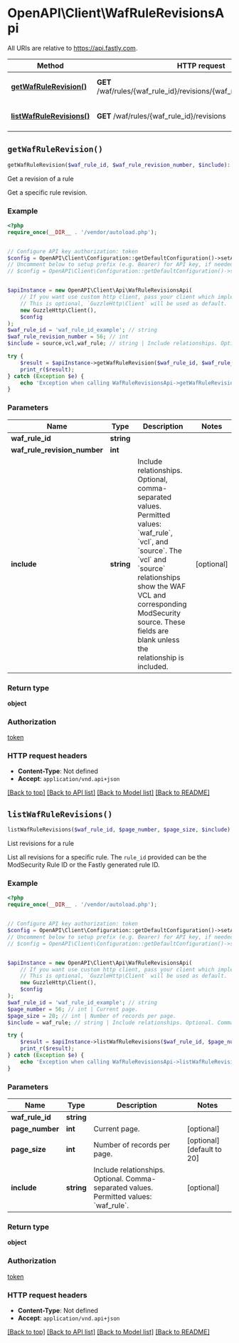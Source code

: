 # OpenAPI\Client\WafRuleRevisionsApi

All URIs are relative to https://api.fastly.com.

Method | HTTP request | Description
------------- | ------------- | -------------
[**getWafRuleRevision()**](WafRuleRevisionsApi.md#getWafRuleRevision) | **GET** /waf/rules/{waf_rule_id}/revisions/{waf_rule_revision_number} | Get a revision of a rule
[**listWafRuleRevisions()**](WafRuleRevisionsApi.md#listWafRuleRevisions) | **GET** /waf/rules/{waf_rule_id}/revisions | List revisions for a rule


## `getWafRuleRevision()`

```php
getWafRuleRevision($waf_rule_id, $waf_rule_revision_number, $include): object
```

Get a revision of a rule

Get a specific rule revision.

### Example

```php
<?php
require_once(__DIR__ . '/vendor/autoload.php');


// Configure API key authorization: token
$config = OpenAPI\Client\Configuration::getDefaultConfiguration()->setApiKey('Fastly-Key', 'YOUR_API_KEY');
// Uncomment below to setup prefix (e.g. Bearer) for API key, if needed
// $config = OpenAPI\Client\Configuration::getDefaultConfiguration()->setApiKeyPrefix('Fastly-Key', 'Bearer');


$apiInstance = new OpenAPI\Client\Api\WafRuleRevisionsApi(
    // If you want use custom http client, pass your client which implements `GuzzleHttp\ClientInterface`.
    // This is optional, `GuzzleHttp\Client` will be used as default.
    new GuzzleHttp\Client(),
    $config
);
$waf_rule_id = 'waf_rule_id_example'; // string
$waf_rule_revision_number = 56; // int
$include = source,vcl,waf_rule; // string | Include relationships. Optional, comma-separated values. Permitted values: `waf_rule`, `vcl`, and `source`. The `vcl` and `source` relationships show the WAF VCL and corresponding ModSecurity source. These fields are blank unless the relationship is included.

try {
    $result = $apiInstance->getWafRuleRevision($waf_rule_id, $waf_rule_revision_number, $include);
    print_r($result);
} catch (Exception $e) {
    echo 'Exception when calling WafRuleRevisionsApi->getWafRuleRevision: ', $e->getMessage(), PHP_EOL;
}
```

### Parameters

Name | Type | Description  | Notes
------------- | ------------- | ------------- | -------------
 **waf_rule_id** | **string**|  |
 **waf_rule_revision_number** | **int**|  |
 **include** | **string**| Include relationships. Optional, comma-separated values. Permitted values: &#x60;waf_rule&#x60;, &#x60;vcl&#x60;, and &#x60;source&#x60;. The &#x60;vcl&#x60; and &#x60;source&#x60; relationships show the WAF VCL and corresponding ModSecurity source. These fields are blank unless the relationship is included. | [optional]

### Return type

**object**

### Authorization

[token](../../README.md#token)

### HTTP request headers

- **Content-Type**: Not defined
- **Accept**: `application/vnd.api+json`

[[Back to top]](#) [[Back to API list]](../../README.md#endpoints)
[[Back to Model list]](../../README.md#models)
[[Back to README]](../../README.md)

## `listWafRuleRevisions()`

```php
listWafRuleRevisions($waf_rule_id, $page_number, $page_size, $include): object
```

List revisions for a rule

List all revisions for a specific rule. The `rule_id` provided can be the ModSecurity Rule ID or the Fastly generated rule ID.

### Example

```php
<?php
require_once(__DIR__ . '/vendor/autoload.php');


// Configure API key authorization: token
$config = OpenAPI\Client\Configuration::getDefaultConfiguration()->setApiKey('Fastly-Key', 'YOUR_API_KEY');
// Uncomment below to setup prefix (e.g. Bearer) for API key, if needed
// $config = OpenAPI\Client\Configuration::getDefaultConfiguration()->setApiKeyPrefix('Fastly-Key', 'Bearer');


$apiInstance = new OpenAPI\Client\Api\WafRuleRevisionsApi(
    // If you want use custom http client, pass your client which implements `GuzzleHttp\ClientInterface`.
    // This is optional, `GuzzleHttp\Client` will be used as default.
    new GuzzleHttp\Client(),
    $config
);
$waf_rule_id = 'waf_rule_id_example'; // string
$page_number = 56; // int | Current page.
$page_size = 20; // int | Number of records per page.
$include = waf_rule; // string | Include relationships. Optional. Comma-separated values. Permitted values: `waf_rule`.

try {
    $result = $apiInstance->listWafRuleRevisions($waf_rule_id, $page_number, $page_size, $include);
    print_r($result);
} catch (Exception $e) {
    echo 'Exception when calling WafRuleRevisionsApi->listWafRuleRevisions: ', $e->getMessage(), PHP_EOL;
}
```

### Parameters

Name | Type | Description  | Notes
------------- | ------------- | ------------- | -------------
 **waf_rule_id** | **string**|  |
 **page_number** | **int**| Current page. | [optional]
 **page_size** | **int**| Number of records per page. | [optional] [default to 20]
 **include** | **string**| Include relationships. Optional. Comma-separated values. Permitted values: &#x60;waf_rule&#x60;. | [optional]

### Return type

**object**

### Authorization

[token](../../README.md#token)

### HTTP request headers

- **Content-Type**: Not defined
- **Accept**: `application/vnd.api+json`

[[Back to top]](#) [[Back to API list]](../../README.md#endpoints)
[[Back to Model list]](../../README.md#models)
[[Back to README]](../../README.md)
